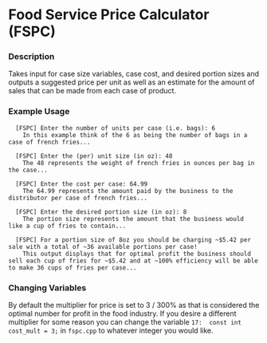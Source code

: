 # Food Service Price Calculator (FSPC)
### Description
Takes input for case size variables, case cost, and desired portion sizes and outputs a suggested price per unit as well as an estimate for the amount of sales that can be made from each case of product.

### Example Usage
```
  [FSPC] Enter the number of units per case (i.e. bags): 6
    In this example think of the 6 as being the number of bags in a case of french fries...

  [FSPC] Enter the (per) unit size (in oz): 48
    The 48 represents the weight of french fries in ounces per bag in the case...
   
  [FSPC] Enter the cost per case: 64.99
    The 64.99 represents the amount paid by the business to the distributor per case of french fries...

  [FSPC] Enter the desired portion size (in oz): 8
    The portion size represents the amount that the business would like a cup of fries to contain...
    
  [FSPC] For a portion size of 8oz you should be charging ~$5.42 per sale with a total of ~36 available portions per case!
    This output displays that for optimal profit the business should sell each cup of fries for ~$5.42 and at ~100% efficiency will be able to make 36 cups of fries per case...
```

### Changing Variables
By default the multiplier for price is set to 3 / 300% as that is considered the optimal number for profit in the food industry. If you desire a different multiplier for some reason you can change the variable ``17:  const int cost_mult = 3;`` in ``fspc.cpp`` to whatever integer you would like.
